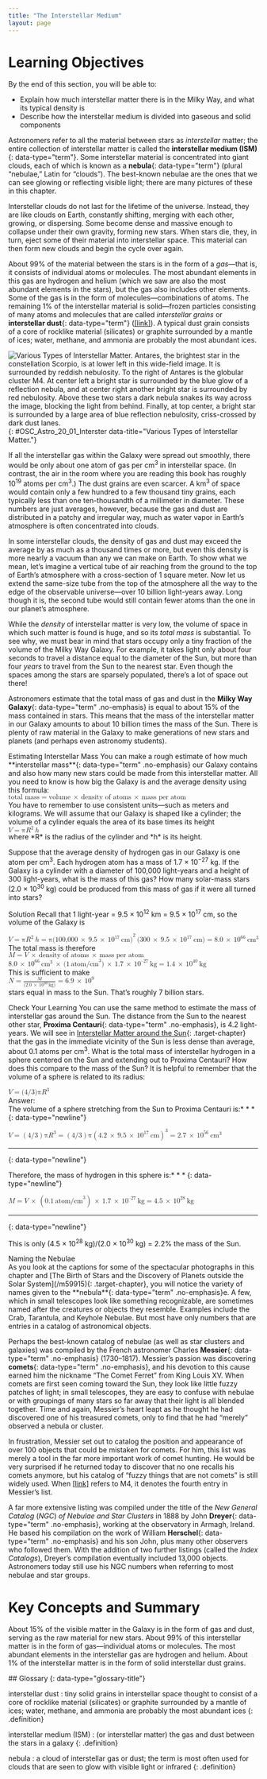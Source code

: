 ```yaml
---
title: "The Interstellar Medium"
layout: page
---
```



# Learning Objectives

By the end of this section, you will be able to:

* Explain how much interstellar matter there is in the Milky Way, and what its typical density is
* Describe how the interstellar medium is divided into gaseous and solid components

Astronomers refer to all the material between stars as *interstellar* matter; the entire collection of interstellar matter is called the **interstellar medium (ISM)**{: data-type="term"}. Some interstellar material is concentrated into giant clouds, each of which is known as a **nebula**{: data-type="term"} (plural “nebulae,” Latin for “clouds”). The best-known nebulae are the ones that we can see glowing or reflecting visible light; there are many pictures of these in this chapter.

Interstellar clouds do not last for the lifetime of the universe. Instead, they are like clouds on Earth, constantly shifting, merging with each other, growing, or dispersing. Some become dense and massive enough to collapse under their own gravity, forming new stars. When stars die, they, in turn, eject some of their material into interstellar space. This material can then form new clouds and begin the cycle over again.

About 99% of the material between the stars is in the form of a *gas*—that is, it consists of individual atoms or molecules. The most abundant elements in this gas are hydrogen and helium (which we saw are also the most abundant elements in the stars), but the gas also includes other elements. Some of the gas is in the form of molecules—combinations of atoms. The remaining 1% of the interstellar material is solid—frozen particles consisting of many atoms and molecules that are called *interstellar grains* or **interstellar dust**{: data-type="term"} ([\[link\]](#OSC_Astro_20_01_Interster)). A typical dust grain consists of a core of rocklike material (silicates) or graphite surrounded by a mantle of ices; water, methane, and ammonia are probably the most abundant ices.

 ![Various Types of Interstellar Matter. Antares, the brightest star in the constellation Scorpio, is at lower left in this wide-field image. It is surrounded by reddish nebulosity. To the right of Antares is the globular cluster M4. At center left a bright star is surrounded by the blue glow of a reflection nebula, and at center right another bright star is surrounded by red nebulosity. Above these two stars a dark nebula snakes its way across the image, blocking the light from behind. Finally, at top center, a bright star is surrounded by a large area of blue reflection nebulosity, criss-crossed by dark dust lanes.](../resources/OSC_Astro_20_01_Interster.jpg "The reddish nebulae in this spectacular photograph glow with light emitted by hydrogen atoms. The darkest areas are clouds of dust that block the light from stars behind them. The upper part of the picture is filled with the bluish glow of light reflected from hot stars embedded in the outskirts of a huge, cool cloud of dust and gas. The cool supergiant star Antares can be seen as a big, reddish patch in the lower-left part of the picture. The star is shedding some of its outer atmosphere and is surrounded by a cloud of its own making that reflects the red light of the star. The red nebula in the middle right partially surrounds the star Sigma Scorpii. (To the right of Antares, you can see M4, a much more distant cluster of extremely old stars.) (credit: modification of work by ESO/Digitized Sky Survey 2)"){: #OSC_Astro_20_01_Interster data-title="Various Types of Interstellar Matter."}

If all the interstellar gas within the Galaxy were spread out smoothly, there would be only about one atom of gas per cm<sup>3</sup> in interstellar space. (In contrast, the air in the room where you are reading this book has roughly 10<sup>19</sup> atoms per cm<sup>3</sup>.) The dust grains are even scarcer. A km<sup>3</sup> of space would contain only a few hundred to a few thousand tiny grains, each typically less than one ten-thousandth of a millimeter in diameter. These numbers are just averages, however, because the gas and dust are distributed in a patchy and irregular way, much as water vapor in Earth’s atmosphere is often concentrated into clouds.

In some interstellar clouds, the density of gas and dust may exceed the average by as much as a thousand times or more, but even this density is more nearly a vacuum than any we can make on Earth. To show what we mean, let’s imagine a vertical tube of air reaching from the ground to the top of Earth’s atmosphere with a cross-section of 1 square meter. Now let us extend the same-size tube from the top of the atmosphere all the way to the edge of the observable universe—over 10 billion light-years away. Long though it is, the second tube would still contain fewer atoms than the one in our planet’s atmosphere.

While the *density* of interstellar matter is very low, the volume of space in which such matter is found is huge, and so its *total* *mass* is substantial. To see why, we must bear in mind that stars occupy only a tiny fraction of the volume of the Milky Way Galaxy. For example, it takes light only about four seconds to travel a distance equal to the diameter of the Sun, but more than four *years* to travel from the Sun to the nearest star. Even though the spaces among the stars are sparsely populated, there’s a lot of space out there!

Astronomers estimate that the total mass of gas and dust in the **Milky Way Galaxy**{: data-type="term" .no-emphasis} is equal to about 15% of the mass contained in stars. This means that the mass of the interstellar matter in our Galaxy amounts to about 10 billion times the mass of the Sun. There is plenty of raw material in the Galaxy to make generations of new stars and planets (and perhaps even astronomy students).

<div data-type="example" class="example" markdown="1">
<span data-type="title">Estimating Interstellar Mass</span> You can make a rough estimate of how much **interstellar mass**{: data-type="term" .no-emphasis} our Galaxy contains and also how many new stars could be made from this interstellar matter. All you need to know is how big the Galaxy is and the average density using this formula:

<div data-type="equation" class="equation unnumbered" data-label="">
<math xmlns="http://www.w3.org/1998/Math/MathML"><mrow><mtext>total mass</mtext><mo>=</mo><mtext>volume</mtext><mspace width="0.2em" /><mo>×</mo><mspace width="0.2em" /><mtext>density of atoms</mtext><mspace width="0.2em" /><mo>×</mo><mspace width="0.2em" /><mtext>mass per atom</mtext></mrow></math>
</div>
You have to remember to use consistent units—such as meters and kilograms. We will assume that our Galaxy is shaped like a cylinder; the volume of a cylinder equals the area of its base times its height

<div data-type="equation" class="equation unnumbered" data-label="">
<math xmlns="http://www.w3.org/1998/Math/MathML"><mrow><mi>V</mi><mo>=</mo><mtext>π</mtext><msup><mi>R</mi><mn>2</mn></msup><mspace width="0.2em" /><mi>h</mi></mrow></math>
</div>
where *R* is the radius of the cylinder and *h* is its height.

Suppose that the average density of hydrogen gas in our Galaxy is one atom per cm<sup>3</sup>. Each hydrogen atom has a mass of 1.7 × 10<sup>−27</sup> kg. If the Galaxy is a cylinder with a diameter of 100,000 light-years and a height of 300 light-years, what is the mass of this gas? How many solar-mass stars (2.0 × 10<sup>30</sup> kg) could be produced from this mass of gas if it were all turned into stars?

<span data-type="title">Solution</span> Recall that 1 light-year = 9.5 × 10<sup>12</sup> km = 9.5 × 10<sup>17</sup> cm, so the volume of the Galaxy is

<div data-type="equation" class="equation unnumbered" data-label="">
<math xmlns="http://www.w3.org/1998/Math/MathML"><mrow><mi>V</mi><mo>=</mo><mtext>π</mtext><msup><mi>R</mi><mn>2</mn></msup><mspace width="0.2em" /><mi>h</mi><mo>=</mo><mtext>π</mtext><msup><mrow><mo stretchy="false">(</mo><mn>100,000</mn><mspace width="0.2em" /><mo>×</mo><mspace width="0.2em" /><mn>9.5</mn><mspace width="0.2em" /><mo>×</mo><mspace width="0.2em" /><msup><mrow><mn>10</mn></mrow><mrow><mn>17</mn></mrow></msup><mspace width="0.2em" /><mtext>cm</mtext><mo stretchy="false">)</mo></mrow><mrow><mn>2</mn></mrow></msup><mspace width="0.2em" /><mo stretchy="false">(</mo><mn>300</mn><mspace width="0.2em" /><mo>×</mo><mspace width="0.2em" /><mn>9.5</mn><mspace width="0.2em" /><mo>×</mo><mspace width="0.2em" /><msup><mrow><mn>10</mn></mrow><mrow><mn>17</mn></mrow></msup><mspace width="0.2em" /><mtext>cm</mtext><mo stretchy="false">)</mo><mo>=</mo><mn>8.0</mn><mspace width="0.2em" /><mo>×</mo><mspace width="0.2em" /><msup><mrow><mn>10</mn></mrow><mrow><mn>66</mn></mrow></msup><mspace width="0.2em" /><msup><mrow><mtext>cm</mtext></mrow><mn>3</mn></msup></mrow></math>
</div>
The total mass is therefore

<div data-type="equation" class="equation unnumbered" data-label="">
<math xmlns="http://www.w3.org/1998/Math/MathML"><mrow><mi>M</mi><mo>=</mo><mi>V</mi><mspace width="0.2em" /><mo>×</mo><mspace width="0.2em" /><mtext>density of atoms</mtext><mspace width="0.2em" /><mo>×</mo><mspace width="0.2em" /><mtext>mass per atom</mtext></mrow></math>
</div>
<div data-type="equation" class="equation unnumbered" data-label="">
<math xmlns="http://www.w3.org/1998/Math/MathML"><mrow><mn>8.0</mn><mspace width="0.2em" /><mo>×</mo><mspace width="0.2em" /><msup><mrow><mn>10</mn></mrow><mrow><mn>66</mn></mrow></msup><mspace width="0.2em" /><msup><mrow><mtext>cm</mtext></mrow><mn>3</mn></msup><mspace width="0.2em" /><mo>×</mo><mspace width="0.2em" /><mrow><mo stretchy="false">(</mo><mrow><msup><mrow><mn>1</mn><mspace width="0.2em" /><mtext>atom/cm</mtext></mrow><mn>3</mn></msup></mrow><mo stretchy="false">)</mo></mrow><mspace width="0.2em" /><mo>×</mo><mspace width="0.2em" /><mn>1.7</mn><mspace width="0.2em" /><mo>×</mo><mspace width="0.2em" /><msup><mrow><mn>10</mn></mrow><mrow><mn>–27</mn></mrow></msup><mspace width="0.2em" /><mtext>kg</mtext><mo>=</mo><mn>1.4</mn><mspace width="0.2em" /><mo>×</mo><mspace width="0.2em" /><msup><mrow><mn>10</mn></mrow><mrow><mn>40</mn></mrow></msup><mspace width="0.2em" /><mtext>kg</mtext></mrow></math>
</div>
This is sufficient to make

<div data-type="equation" class="equation unnumbered" data-label="">
<math xmlns="http://www.w3.org/1998/Math/MathML"><mrow><mi>N</mi><mo>=</mo><mfrac><mi>M</mi><mrow><mrow><mo stretchy="false">(</mo><mrow><mn>2.0</mn><mspace width="0.2em" /><mo>×</mo><mspace width="0.2em" /><msup><mrow><mn>10</mn></mrow><mrow><mn>30</mn></mrow></msup><mspace width="0.2em" /><mtext>kg</mtext></mrow><mo stretchy="false">)</mo></mrow></mrow></mfrac><mo>=</mo><mn>6.9</mn><mspace width="0.2em" /><mo>×</mo><mspace width="0.2em" /><msup><mrow><mn>10</mn></mrow><mn>9</mn></msup></mrow></math>
</div>
stars equal in mass to the Sun. That’s roughly 7 billion stars.

<span data-type="title">Check Your Learning</span> You can use the same method to estimate the mass of interstellar gas around the Sun. The distance from the Sun to the nearest other star, **Proxima Centauri**{: data-type="term" .no-emphasis}, is 4.2 light-years. We will see in [Interstellar Matter around the Sun](/m59914){: .target-chapter} that the gas in the immediate vicinity of the Sun is less dense than average, about 0.1 atoms per cm<sup>3</sup>. What is the total mass of interstellar hydrogen in a sphere centered on the Sun and extending out to Proxima Centauri? How does this compare to the mass of the Sun? It is helpful to remember that the volume of a sphere is related to its radius:

<div data-type="equation" class="equation unnumbered" data-label="">
<math xmlns="http://www.w3.org/1998/Math/MathML"><mrow><mi>V</mi><mo>=</mo><mo stretchy="false">(</mo><mn>4</mn><mtext>/</mtext><mn>3</mn><mo stretchy="false">)</mo><mtext>π</mtext><msup><mi>R</mi><mn>3</mn></msup></mrow></math>
</div>
<div data-type="note" class="note" markdown="1">
<div data-type="title" class="title">
Answer:
</div>
The volume of a sphere stretching from the Sun to Proxima Centauri is:* * *
{: data-type="newline"}

 <math xmlns="http://www.w3.org/1998/Math/MathML"><mrow><mi>V</mi><mo>=</mo><mrow><mo>(</mo><mrow><mn>4</mn><mtext>/</mtext><mn>3</mn></mrow><mo>)</mo></mrow><mtext>π</mtext><msup><mi>R</mi><mn>3</mn></msup><mo>=</mo><mrow><mo>(</mo><mrow><mn>4</mn><mtext>/</mtext><mn>3</mn></mrow><mo>)</mo></mrow><mtext>π</mtext><msup><mrow><mrow><mo>(</mo><mrow><mn>4.2</mn><mspace width="0.2em" /><mo>×</mo><mspace width="0.2em" /><mn>9.5</mn><mspace width="0.2em" /><mo>×</mo><mspace width="0.2em" /><msup><mrow><mn>10</mn></mrow><mrow><mn>17</mn></mrow></msup><mspace width="0.2em" /><mtext>cm</mtext></mrow><mo>)</mo></mrow></mrow><mn>3</mn></msup><mo>=</mo><mn>2.7</mn><mspace width="0.2em" /><mo>×</mo><mspace width="0.2em" /><msup><mrow><mn>10</mn></mrow><mrow><mn>56</mn></mrow></msup><mspace width="0.2em" /><msup><mrow><mtext>cm</mtext></mrow><mn>3</mn></msup></mrow></math>

* * *
{: data-type="newline"}

 Therefore, the mass of hydrogen in this sphere is:* * *
{: data-type="newline"}

 <math xmlns="http://www.w3.org/1998/Math/MathML"><mrow><mi>M</mi><mo>=</mo><mi>V</mi><mspace width="0.2em" /><mo>×</mo><mspace width="0.2em" /><mrow><mo>(</mo><mrow><mn>0.1</mn><mspace width="0.2em" /><msup><mrow><mtext>atom/cm</mtext></mrow><mn>3</mn></msup></mrow><mo>)</mo></mrow><mspace width="0.2em" /><mo>×</mo><mspace width="0.2em" /><mn>1.7</mn><mspace width="0.2em" /><mo>×</mo><mspace width="0.2em" /><msup><mrow><mn>10</mn></mrow><mrow><mn>–27</mn></mrow></msup><mspace width="0.2em" /><mtext>kg</mtext><mo>=</mo><mn>4.5</mn><mspace width="0.2em" /><mo>×</mo><mspace width="0.2em" /><msup><mrow><mn>10</mn></mrow><mrow><mtext>28</mtext></mrow></msup><mspace width="0.2em" /><mtext>kg</mtext></mrow></math>

* * *
{: data-type="newline"}

 This is only (4.5 × 10<sup>28</sup> kg)/(2.0 × 10<sup>30</sup> kg) = 2.2% the mass of the Sun.

</div>
</div>

<div data-type="note" class="note astronomy astronomy-basics" markdown="1">
<div data-type="title" class="title">
Naming the Nebulae
</div>
As you look at the captions for some of the spectacular photographs in this chapter and [The Birth of Stars and the Discovery of Planets outside the Solar System](/m59915){: .target-chapter}, you will notice the variety of names given to the **nebula**{: data-type="term" .no-emphasis}e. A few, which in small telescopes look like something recognizable, are sometimes named after the creatures or objects they resemble. Examples include the Crab, Tarantula, and Keyhole Nebulae. But most have only numbers that are entries in a catalog of astronomical objects.

Perhaps the best-known catalog of nebulae (as well as star clusters and galaxies) was compiled by the French astronomer Charles **Messier**{: data-type="term" .no-emphasis} (1730–1817). Messier’s passion was discovering **comets**{: data-type="term" .no-emphasis}, and his devotion to this cause earned him the nickname “The Comet Ferret” from King Louis XV. When comets are first seen coming toward the Sun, they look like little fuzzy patches of light; in small telescopes, they are easy to confuse with nebulae or with groupings of many stars so far away that their light is all blended together. Time and again, Messier’s heart leapt as he thought he had discovered one of his treasured comets, only to find that he had “merely” observed a nebula or cluster.

In frustration, Messier set out to catalog the position and appearance of over 100 objects that could be mistaken for comets. For him, this list was merely a tool in the far more important work of comet hunting. He would be very surprised if he returned today to discover that no one recalls his comets anymore, but his catalog of “fuzzy things that are not comets” is still widely used. When [\[link\]](#OSC_Astro_20_01_Interster) refers to M4, it denotes the fourth entry in Messier’s list.

A far more extensive listing was compiled under the title of the *New General Catalog* (*NGC*) *of Nebulae and Star Clusters* in 1888 by John **Dreyer**{: data-type="term" .no-emphasis}, working at the observatory in Armagh, Ireland. He based his compilation on the work of William **Herschel**{: data-type="term" .no-emphasis} and his son John, plus many other observers who followed them. With the addition of two further listings (called the *Index Catalogs*), Dreyer’s compilation eventually included 13,000 objects. Astronomers today still use his NGC numbers when referring to most nebulae and star groups.

</div>

# Key Concepts and Summary

About 15% of the visible matter in the Galaxy is in the form of gas and dust, serving as the raw material for new stars. About 99% of this interstellar matter is in the form of gas—individual atoms or molecules. The most abundant elements in the interstellar gas are hydrogen and helium. About 1% of the interstellar matter is in the form of solid interstellar dust grains.

<div data-type="glossary" markdown="1">
## Glossary
{: data-type="glossary-title"}

interstellar dust
: tiny solid grains in interstellar space thought to consist of a core of rocklike material (silicates) or graphite surrounded by a mantle of ices; water, methane, and ammonia are probably the most abundant ices
{: .definition}

interstellar medium (ISM)
: (or interstellar matter) the gas and dust between the stars in a galaxy
{: .definition}

nebula
: a cloud of interstellar gas or dust; the term is most often used for clouds that are seen to glow with visible light or infrared
{: .definition}

</div>

